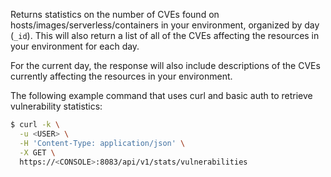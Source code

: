 Returns statistics on the number of CVEs found on hosts/images/serverless/containers in your environment, organized by day (`_id`). This will also return a list of all of the CVEs affecting the resources in your environment for each day.

For the current day, the response will also include descriptions of the CVEs currently affecting the resources in your environment.

The following example command that uses curl and basic auth to retrieve vulnerability statistics:

```bash
$ curl -k \
  -u <USER> \
  -H 'Content-Type: application/json' \
  -X GET \
  https://<CONSOLE>:8083/api/v1/stats/vulnerabilities
```
